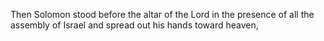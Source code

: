 Then Solomon stood before the altar of the Lord in the presence of all the assembly of Israel and spread out his hands toward heaven,
